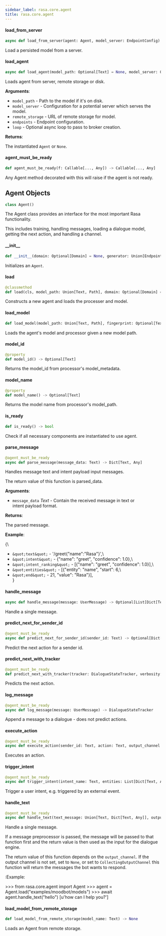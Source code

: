 ```yaml
---
sidebar_label: rasa.core.agent
title: rasa.core.agent
---
```

#### load\_from\_server

```python
async def load_from_server(agent: Agent, model_server: EndpointConfig) -> Agent
```

Load a persisted model from a server.

#### load\_agent

```python
async def load_agent(model_path: Optional[Text] = None, model_server: Optional[EndpointConfig] = None, remote_storage: Optional[Text] = None, endpoints: Optional[AvailableEndpoints] = None, loop: Optional[AbstractEventLoop] = None) -> Agent
```

Loads agent from server, remote storage or disk.

**Arguments**:

- `model_path` - Path to the model if it&#x27;s on disk.
- `model_server` - Configuration for a potential server which serves the model.
- `remote_storage` - URL of remote storage for model.
- `endpoints` - Endpoint configuration.
- `loop` - Optional async loop to pass to broker creation.
  

**Returns**:

  The instantiated `Agent` or `None`.

#### agent\_must\_be\_ready

```python
def agent_must_be_ready(f: Callable[..., Any]) -> Callable[..., Any]
```

Any Agent method decorated with this will raise if the agent is not ready.

## Agent Objects

```python
class Agent()
```

The Agent class provides an interface for the most important Rasa functionality.

This includes training, handling messages, loading a dialogue model,
getting the next action, and handling a channel.

#### \_\_init\_\_

```python
def __init__(domain: Optional[Domain] = None, generator: Union[EndpointConfig, NaturalLanguageGenerator, None] = None, tracker_store: Optional[TrackerStore] = None, lock_store: Optional[LockStore] = None, action_endpoint: Optional[EndpointConfig] = None, fingerprint: Optional[Text] = None, model_server: Optional[EndpointConfig] = None, remote_storage: Optional[Text] = None, http_interpreter: Optional[RasaNLUHttpInterpreter] = None)
```

Initializes an `Agent`.

#### load

```python
@classmethod
def load(cls, model_path: Union[Text, Path], domain: Optional[Domain] = None, generator: Union[EndpointConfig, NaturalLanguageGenerator, None] = None, tracker_store: Optional[TrackerStore] = None, lock_store: Optional[LockStore] = None, action_endpoint: Optional[EndpointConfig] = None, fingerprint: Optional[Text] = None, model_server: Optional[EndpointConfig] = None, remote_storage: Optional[Text] = None, http_interpreter: Optional[RasaNLUHttpInterpreter] = None) -> Agent
```

Constructs a new agent and loads the processer and model.

#### load\_model

```python
def load_model(model_path: Union[Text, Path], fingerprint: Optional[Text] = None) -> None
```

Loads the agent&#x27;s model and processor given a new model path.

#### model\_id

```python
@property
def model_id() -> Optional[Text]
```

Returns the model_id from processor&#x27;s model_metadata.

#### model\_name

```python
@property
def model_name() -> Optional[Text]
```

Returns the model name from processor&#x27;s model_path.

#### is\_ready

```python
def is_ready() -> bool
```

Check if all necessary components are instantiated to use agent.

#### parse\_message

```python
@agent_must_be_ready
async def parse_message(message_data: Text) -> Dict[Text, Any]
```

Handles message text and intent payload input messages.

The return value of this function is parsed_data.

**Arguments**:

- `message_data` _Text_ - Contain the received message in text or\
  intent payload format.
  

**Returns**:

  The parsed message.
  

**Example**:

  
  {\
- `&quot;text&quot;` - &#x27;/greet{&quot;name&quot;:&quot;Rasa&quot;}&#x27;,\
- `&quot;intent&quot;` - {&quot;name&quot;: &quot;greet&quot;, &quot;confidence&quot;: 1.0},\
- `&quot;intent_ranking&quot;` - [{&quot;name&quot;: &quot;greet&quot;, &quot;confidence&quot;: 1.0}],\
- `&quot;entities&quot;` - [{&quot;entity&quot;: &quot;name&quot;, &quot;start&quot;: 6,\
- `&quot;end&quot;` - 21, &quot;value&quot;: &quot;Rasa&quot;}],\
  }

#### handle\_message

```python
async def handle_message(message: UserMessage) -> Optional[List[Dict[Text, Any]]]
```

Handle a single message.

#### predict\_next\_for\_sender\_id

```python
@agent_must_be_ready
async def predict_next_for_sender_id(sender_id: Text) -> Optional[Dict[Text, Any]]
```

Predict the next action for a sender id.

#### predict\_next\_with\_tracker

```python
@agent_must_be_ready
def predict_next_with_tracker(tracker: DialogueStateTracker, verbosity: EventVerbosity = EventVerbosity.AFTER_RESTART) -> Optional[Dict[Text, Any]]
```

Predicts the next action.

#### log\_message

```python
@agent_must_be_ready
async def log_message(message: UserMessage) -> DialogueStateTracker
```

Append a message to a dialogue - does not predict actions.

#### execute\_action

```python
@agent_must_be_ready
async def execute_action(sender_id: Text, action: Text, output_channel: OutputChannel, policy: Optional[Text], confidence: Optional[float]) -> Optional[DialogueStateTracker]
```

Executes an action.

#### trigger\_intent

```python
@agent_must_be_ready
async def trigger_intent(intent_name: Text, entities: List[Dict[Text, Any]], output_channel: OutputChannel, tracker: DialogueStateTracker) -> None
```

Trigger a user intent, e.g. triggered by an external event.

#### handle\_text

```python
@agent_must_be_ready
async def handle_text(text_message: Union[Text, Dict[Text, Any]], output_channel: Optional[OutputChannel] = None, sender_id: Optional[Text] = DEFAULT_SENDER_ID) -> Optional[List[Dict[Text, Any]]]
```

Handle a single message.

If a message preprocessor is passed, the message will be passed to that
function first and the return value is then used as the
input for the dialogue engine.

The return value of this function depends on the ``output_channel``. If
the output channel is not set, set to ``None``, or set
to ``CollectingOutputChannel`` this function will return the messages
the bot wants to respond.

:Example:

&gt;&gt;&gt; from rasa.core.agent import Agent
&gt;&gt;&gt; agent = Agent.load(&quot;examples/moodbot/models&quot;)
&gt;&gt;&gt; await agent.handle_text(&quot;hello&quot;)
[u&#x27;how can I help you?&#x27;]

#### load\_model\_from\_remote\_storage

```python
def load_model_from_remote_storage(model_name: Text) -> None
```

Loads an Agent from remote storage.

